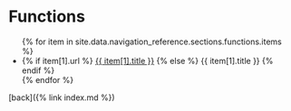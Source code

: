 Functions
=========

<ul>
    {% for item in site.data.navigation_reference.sections.functions.items %}
        <li>
        {% if item[1].url %}
            <a href="{{ site.baseurl }}/{{ item[1].url }}" alt="{{ item[1].title }}">{{ item[1].title }}</a>
        {% else %}
            <span>{{ item[1].title }}</span>
        {% endif %}
        </li>
    {% endfor %}
</ul>

[back]({% link index.md %})
